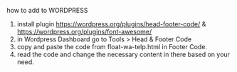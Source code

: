 how to add to WORDPRESS

1. install plugin https://wordpress.org/plugins/head-footer-code/ & https://wordpress.org/plugins/font-awesome/
2. in Wordpress Dashboard go to Tools > Head & Footer Code
3. copy and paste the code from float-wa-telp.html in Footer Code.
4. read the code and change the necessary content in there based on your need.
